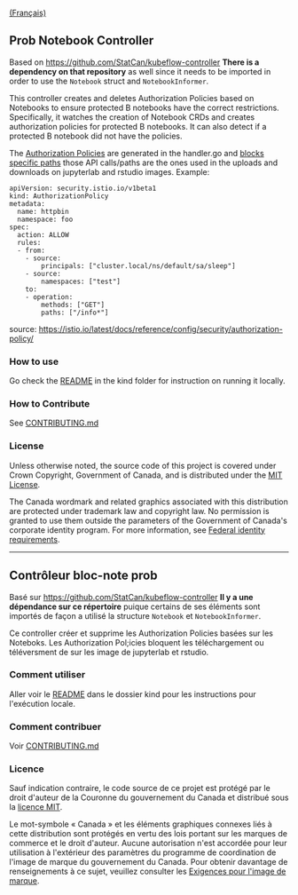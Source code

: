 [(Français)](#contr%C3%B4leur-bloc-note-prob)


## Prob Notebook Controller

Based on https://github.com/StatCan/kubeflow-controller
**There is a dependency on that repository** as well since it needs to be imported in order to use the `Notebook` struct and `NotebookInformer`.

This controller creates and deletes Authorization Policies based on Notebooks to ensure protected B notebooks have the correct restrictions. 
Specifically, it watches the creation of Notebook CRDs and creates authorization policies for protected B notebooks. It can also detect if a protected B notebook did not have the policies. 

The [Authorization Policies](https://istio.io/latest/docs/tasks/security/authentication/authn-policy/) are generated in the handler.go and [blocks specific paths](https://github.com/StatCan/aaw-prob-notebook-controller/blob/dc1cd29e818c413b24385b406f4c22a0bdbf009a/pkg/controller/handler.go#L87-L117) those API calls/paths are the ones used in the uploads and downloads on jupyterlab and rstudio images.
Example:
```
apiVersion: security.istio.io/v1beta1
kind: AuthorizationPolicy
metadata:
  name: httpbin
  namespace: foo
spec:
  action: ALLOW
  rules:
  - from:
    - source:
        principals: ["cluster.local/ns/default/sa/sleep"]
    - source:
        namespaces: ["test"]
    to:
    - operation:
        methods: ["GET"]
        paths: ["/info*"]
```
source: https://istio.io/latest/docs/reference/config/security/authorization-policy/

### How to use
Go check the [README](https://github.com/StatCan/prob-notebook-controller/blob/master/kind/README.md) in the kind folder for instruction on running it locally.

### How to Contribute

See [CONTRIBUTING.md](CONTRIBUTING.md)

### License

Unless otherwise noted, the source code of this project is covered under Crown Copyright, Government of Canada, and is distributed under the [MIT License](LICENSE).

The Canada wordmark and related graphics associated with this distribution are protected under trademark law and copyright law. 
No permission is granted to use them outside the parameters of the Government of Canada's corporate identity program. 
For more information, see [Federal identity requirements](https://www.canada.ca/en/treasury-board-secretariat/topics/government-communications/federal-identity-requirements.html).

____


## Contrôleur bloc-note prob 

Basé sur https://github.com/StatCan/kubeflow-controller
**Il y a une dépendance sur ce répertoire** puique certains de ses éléments sont importés de façon a utilisé la structure `Notebook` et `NotebookInformer`.

Ce controller créer et supprime les Authorization Policies basées sur les Noteboks.
Les Authorization Pol;icies bloquent les téléchargement ou téléversment de sur les image de jupyterlab et rstudio.

### Comment utiliser
Aller voir le [README](https://github.com/StatCan/prob-notebook-controller/blob/master/kind/README.md) dans le dossier kind pour les instructions pour l'exécution locale.

### Comment contribuer

Voir [CONTRIBUTING.md](CONTRIBUTING.md)

### Licence

Sauf indication contraire, le code source de ce projet est protégé par le droit d'auteur de la Couronne du gouvernement du Canada et distribué sous la [licence MIT](LICENSE).

Le mot-symbole « Canada » et les éléments graphiques connexes liés à cette distribution sont protégés en vertu des lois portant sur les marques de commerce et le droit d'auteur. 
Aucune autorisation n'est accordée pour leur utilisation à l'extérieur des paramètres du programme de coordination de l'image de marque du gouvernement du Canada. 
Pour obtenir davantage de renseignements à ce sujet, veuillez consulter les [Exigences pour l'image de marque](https://www.canada.ca/fr/secretariat-conseil-tresor/sujets/communications-gouvernementales/exigences-image-marque.html).
